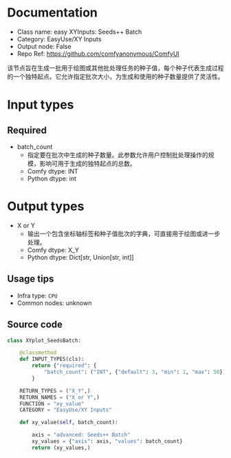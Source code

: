 
# Documentation
- Class name: easy XYInputs: Seeds++ Batch
- Category: EasyUse/XY Inputs
- Output node: False
- Repo Ref: https://github.com/comfyanonymous/ComfyUI

该节点旨在生成一批用于绘图或其他批处理任务的种子值，每个种子代表生成过程的一个独特起点。它允许指定批次大小，为生成和使用的种子数量提供了灵活性。

# Input types
## Required
- batch_count
    - 指定要在批次中生成的种子数量。此参数允许用户控制批处理操作的规模，影响可用于生成的独特起点的总数。
    - Comfy dtype: INT
    - Python dtype: int

# Output types
- X or Y
    - 输出一个包含坐标轴标签和种子值批次的字典，可直接用于绘图或进一步处理。
    - Comfy dtype: X_Y
    - Python dtype: Dict[str, Union[str, int]]


## Usage tips
- Infra type: `CPU`
- Common nodes: unknown


## Source code
```python
class XYplot_SeedsBatch:

    @classmethod
    def INPUT_TYPES(cls):
        return {"required": {
            "batch_count": ("INT", {"default": 3, "min": 1, "max": 50}), },
        }

    RETURN_TYPES = ("X_Y",)
    RETURN_NAMES = ("X or Y",)
    FUNCTION = "xy_value"
    CATEGORY = "EasyUse/XY Inputs"

    def xy_value(self, batch_count):

        axis = "advanced: Seeds++ Batch"
        xy_values = {"axis": axis, "values": batch_count}
        return (xy_values,)

```
